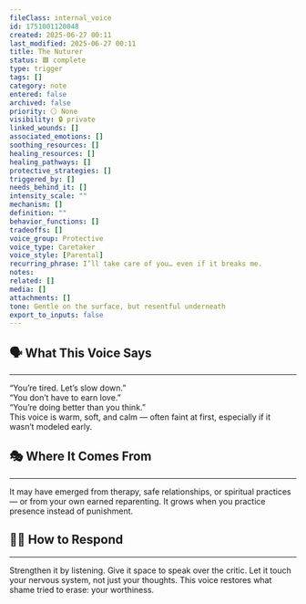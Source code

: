 ```yaml
---
fileClass: internal_voice
id: 1751001120048
created: 2025-06-27 00:11
last_modified: 2025-06-27 00:11
title: The Nuturer
status: 🟩 complete
type: trigger
tags: []
category: note
entered: false
archived: false
priority: ⚪ None
visibility: 🔒 private
linked_wounds: []
associated_emotions: []
soothing_resources: []
healing_resources: []
healing_pathways: []
protective_strategies: []
triggered_by: []
needs_behind_it: []
intensity_scale: ""
mechanism: []
definition: ""
behavior_functions: []
tradeoffs: []
voice_group: Protective
voice_type: Caretaker
voice_style: [Parental]
recurring_phrase: I’ll take care of you… even if it breaks me.
notes: 
related: []
media: []
attachments: []
tone: Gentle on the surface, but resentful underneath
export_to_inputs: false
---
```


## 🗣️ What This Voice Says
---
“You’re tired. Let’s slow down.”  
“You don’t have to earn love.”  
“You’re doing better than you think.”  
This voice is warm, soft, and calm — often faint at first, especially if it wasn’t modeled early.

## 🎭 Where It Comes From
---
It may have emerged from therapy, safe relationships, or spiritual practices — or from your own earned reparenting. It grows when you practice presence instead of punishment.

## 🧘‍♂️ How to Respond
---
Strengthen it by listening. Give it space to speak over the critic. Let it touch your nervous system, not just your thoughts. This voice restores what shame tried to erase: your worthiness.
